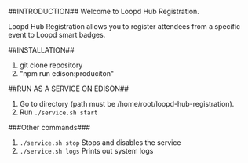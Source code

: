 ##INTRODUCTION##
Welcome to Loopd Hub Registration.

Loopd Hub Registration allows you to register attendees from a specific event to Loopd smart badges.

##INSTALLATION##
1. git clone repository
2. "npm run edison:produciton"

##RUN AS A SERVICE ON EDISON##
1. Go to directory (path must be /home/root/loopd-hub-registration).
2. Run ```./service.sh start```

###Other commands###
1. ```./service.sh stop``` Stops and disables the service
2. ```./service.sh logs``` Prints out system logs


